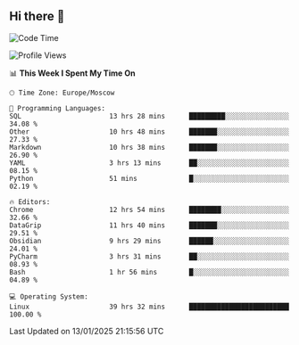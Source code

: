 ## Hi there 👋
<!--START_SECTION:waka-->
![Code Time](http://img.shields.io/badge/Code%20Time-4%2C685%20hrs%2054%20mins-blue)

![Profile Views](http://img.shields.io/badge/Profile%20Views-61-blue)

📊 **This Week I Spent My Time On** 

```text
🕑︎ Time Zone: Europe/Moscow

💬 Programming Languages: 
SQL                      13 hrs 28 mins      █████████░░░░░░░░░░░░░░░░   34.08 % 
Other                    10 hrs 48 mins      ███████░░░░░░░░░░░░░░░░░░   27.33 % 
Markdown                 10 hrs 38 mins      ███████░░░░░░░░░░░░░░░░░░   26.90 % 
YAML                     3 hrs 13 mins       ██░░░░░░░░░░░░░░░░░░░░░░░   08.15 % 
Python                   51 mins             █░░░░░░░░░░░░░░░░░░░░░░░░   02.19 % 

🔥 Editors: 
Chrome                   12 hrs 54 mins      ████████░░░░░░░░░░░░░░░░░   32.66 % 
DataGrip                 11 hrs 40 mins      ███████░░░░░░░░░░░░░░░░░░   29.51 % 
Obsidian                 9 hrs 29 mins       ██████░░░░░░░░░░░░░░░░░░░   24.01 % 
PyCharm                  3 hrs 31 mins       ██░░░░░░░░░░░░░░░░░░░░░░░   08.93 % 
Bash                     1 hr 56 mins        █░░░░░░░░░░░░░░░░░░░░░░░░   04.89 % 

💻 Operating System: 
Linux                    39 hrs 32 mins      █████████████████████████   100.00 % 
```


 Last Updated on 13/01/2025 21:15:56 UTC
<!--END_SECTION:waka-->
<!--
**w3ll1ngt/w3ll1ngt** is a ✨ _special_ ✨ repository because its `README.md` (this file) appears on your GitHub profile.

Here are some ideas to get you started:

- 🔭 I’m currently working on ...
- 🌱 I’m currently learning ...
- 👯 I’m looking to collaborate on ...
- 🤔 I’m looking for help with ...
- 💬 Ask me about ...
- 📫 How to reach me: ...
- 😄 Pronouns: ...
- ⚡ Fun fact: ...
-->
